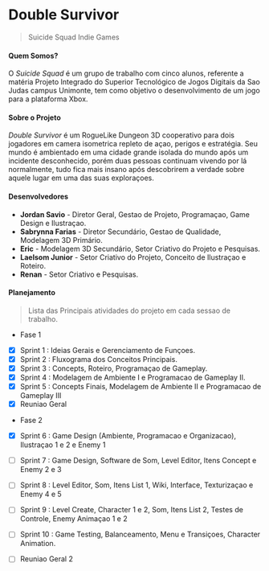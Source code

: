 # Double Survivor
> Suicide Squad Indie Games

#### Quem Somos?
O *Suicide Squad* é um grupo de trabalho com cinco alunos, referente a matéria Projeto Integrado do 
Superior Tecnológico de Jogos Digitais da Sao Judas campus Unimonte, tem como objetivo o desenvolvimento de um jogo 
para a plataforma Xbox.

#### Sobre o Projeto
*Double Survivor* é um RogueLike Dungeon 3D cooperativo para dois jogadores em camera isometrica repleto de açao, perigos
e estratégia. Seu mundo é ambientado em uma cidade grande isolada do mundo após um incidente desconhecido, porém duas
pessoas continuam vivendo por lá normalmente, tudo fica mais insano após descobrirem a verdade sobre aquele lugar em 
uma das suas exploraçoes.

#### Desenvolvedores
- **Jordan Savio** - Diretor Geral, Gestao de Projeto, Programaçao, Game Design e Ilustraçao.
- **Sabrynna Farias** - Diretor Secundário, Gestao de Qualidade, Modelagem 3D Primário.
- **Eric** - Modelagem 3D Secundário, Setor Criativo do Projeto e Pesquisas.
- **Laelsom Junior** - Setor Criativo do Projeto, Conceito de Ilustraçao e Roteiro.
- **Renan** - Setor Criativo e Pesquisas. 

#### Planejamento
> Lista das Principais atividades do projeto em cada sessao de trabalho.

- Fase 1
- [x]  Sprint 1 : Ideias Gerais e Gerenciamento de Funçoes.
- [x]  Sprint 2 : Fluxograma dos Conceitos Principais.
- [x]  Sprint 3 : Concepts, Roteiro, Programaçao de Gameplay.
- [x]  Sprint 4 : Modelagem de Ambiente I e Programacao de Gameplay II.
- [x]  Sprint 5 : Concepts Finais, Modelagem de Ambiente II e Programacao de Gameplay III
- [x] Reuniao Geral 

- Fase 2
- [x] Sprint 6 : Game Design (Ambiente, Programacao e Organizacao), Ilustraçao 1 e 2 e Enemy 1
- [ ] Sprint 7 : Game Design, Software de Som, Level Editor, Itens Concept e Enemy 2 e 3
- [ ] Sprint 8 : Level Editor, Som, Itens List 1, Wiki, Interface, Texturizaçao e Enemy 4 e 5
- [ ] Sprint 9 : Level Create, Character 1 e 2, Som, Itens List 2, Testes de Controle, Enemy Animaçao 1 e 2
- [ ] Sprint 10 : Game Testing, Balanceamento, Menu e Transiçoes, Character Animation.
- [ ] Reuniao Geral 2

